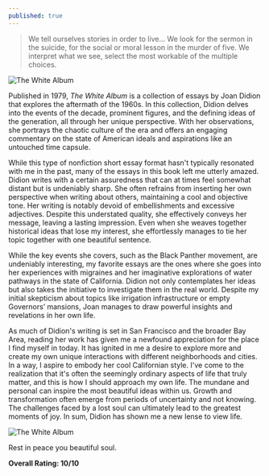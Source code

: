 ```yaml
---
published: true
---
```

> We tell ourselves stories in order to live... We look for the sermon in the suicide, for the social or moral lesson in the murder of five. We interpret what we see, select the most workable of the multiple choices.

![The White Album](https://i.gr-assets.com/images/S/compressed.photo.goodreads.com/hostedimages/1440694468i/16011444._SX540_.jpg)

Published in 1979, _The White Album_ is a collection of essays by Joan Didion that explores the aftermath of the 1960s. In this collection, Didion delves into the events of the decade, prominent figures, and the defining ideas of the generation, all through her unique perspective. With her observations, she portrays the chaotic culture of the era and offers an engaging commentary on the state of American ideals and aspirations like an untouched time capsule.

While this type of nonfiction short essay format hasn't typically resonated with me in the past, many of the essays in this book left me utterly amazed. Didion writes with a certain assuredness that can at times feel somewhat distant but is undeniably sharp. She often refrains from inserting her own perspective when writing about others, maintaining a cool and objective tone. Her writing is notably devoid of embellishments and excessive adjectives. Despite this understated quality, she effectively conveys her message, leaving a lasting impression. Even when she weaves together historical ideas that lose my interest, she effortlessly manages to tie her topic together with one beautiful sentence.

While the key events she covers, such as the Black Panther movement, are undeniably interesting, my favorite essays are the ones where she goes into her experiences with migraines and her imaginative explorations of water pathways in the state of California. Didion not only contemplates her ideas but also takes the initiative to investigate them in the real world. Despite my initial skepticism about topics like irrigation infrastructure or empty Governors’ mansions, Joan manages to draw powerful insights and revelations in her own life.

As much of Didion's writing is set in San Francisco and the broader Bay Area, reading her work has given me a newfound appreciation for the place I find myself in today. It has ignited in me a desire to explore more and create my own unique interactions with different neighborhoods and cities. In a way, I aspire to embody her cool Californian style. I've come to the realization that it's often the seemingly ordinary aspects of life that truly matter, and this is how I should approach my own life. The mundane and personal can inspire the most beautiful ideas within us. Growth and transformation often emerge from periods of uncertainty and not knowing. The challenges faced by a lost soul can ultimately lead to the greatest moments of joy. In sum, Didion has shown me a new lense to view life.

![The White Album](https://s26162.pcdn.co/wp-content/uploads/2021/10/didion.png)

Rest in peace you beautiful soul.

**Overall Rating: 10/10**
